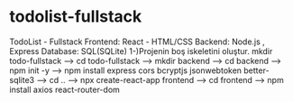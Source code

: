 # todolist-fullstack
TodoList - Fullstack
Frontend: React - HTML/CSS
Backend: Node.js , Express
Database: SQL(SQLite)
1-)Projenin boş iskeletini oluştur.
mkdir todo-fullstack -->
cd todo-fullstack -->
mkdir backend -->
cd backend -->
npm init -y -->
npm install express cors bcryptjs jsonwebtoken better-sqlite3 -->
cd .. -->
npx create-react-app frontend -->
cd frontend --> 
npm install axios react-router-dom

